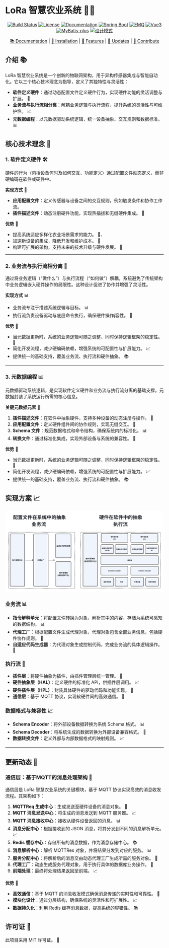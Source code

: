 # LoRa 智慧农业系统 🌾🌱

<p align="center">
  <a href="your-build-link"><img src="https://img.shields.io/badge/build-passing-brightgreen" alt="Build Status"></a>
  <a href="your-license-link"><img src="https://img.shields.io/badge/license-MIT-blue" alt="License"></a>
  <a href="your-docs-link"><img src="https://img.shields.io/badge/docs-latest-blue" alt="Documentation"></a>
  <a href="your-spring-boot-link"><img src="https://img.shields.io/badge/Spring%20Boot-🚀-orange" alt="Spring Boot"></a>
  <a href="your-emq-link"><img src="https://img.shields.io/badge/EMQ-📈-blue" alt="EMQ"></a>
  <a href="your-vue3-link"><img src="https://img.shields.io/badge/Vue3-📊-green" alt="Vue3"></a>
  <a href="your-mybatis-link"><img src="https://img.shields.io/badge/MyBatis-plus-📚-orange" alt="MyBatis-plus"></a>
  <a href="your-design-pattern-link"><img src="https://img.shields.io/badge/设计模式-🛠️-yellow" alt="设计模式"></a>
</p>

<p align="center">
  <a href="your-docs-link">📚 Documentation</a> |
  <a href="your-installation-link">🔧 Installation</a> |
  <a href="your-features-link">🌟 Features</a> |
  <a href="your-updates-link">📝 Updates</a> |
  <a href="your-contribute-link">🤝 Contribute</a>
</p>

## 介绍 📚

LoRa 智慧农业系统是一个创新的物联网架构，用于异构传感器集成与智能自动化。它以三个核心技术理念为指导，定义了其独特性与灵活性：

- **软件定义硬件**：通过动态配置文件定义硬件行为，实现硬件功能的灵活调整与扩展。 🔄
- **业务流与执行流相分离**：解耦业务逻辑与执行流程，提升系统的灵活性与可维护性。 📈
- **元数据编程**：以元数据驱动系统逻辑，统一设备抽象、交互规则和数据标准。 📊

## 核心技术理念 🔩

### 1. 软件定义硬件 🛠️

硬件的行为（包括设备何时及如何交互、功能定义）通过配置文件动态定义，而非硬编码在软件或硬件中。

**实现方式** 📝

- **应用配置文件**：定义传感器与设备之间的交互规则，例如触发条件和协作工作流。 
- **插件描述文件**：动态注册硬件功能，实现热插拔和无缝硬件集成。 🔌

**优势** 🌟

- 提高系统适应多样化农业场景需求的能力。 🌾、
- 加速新设备的集成，降低开发和维护成本。 💸
- 构建可扩展的架构，支持未来的技术升级与硬件发展。 🔩

---

### 2. 业务流与执行流相分离 🔄

通过将业务逻辑（“做什么”）与执行流程（“如何做”）解耦，系统避免了传统架构中业务逻辑嵌入硬件操作的局限性。这种设计促进了协作并增强了灵活性。

**实现方式** 📊

- 业务流专注于描述系统逻辑与目标。 📊
- 执行流负责设备驱动与底层命令执行，确保硬件操作j容性。 🔄

**优势** 🌟

- 当元数据更新时，系统的业务逻辑可随之调整，同时保持逻辑框架的稳定性。 🔩
- 简化开发流程，减少硬编码依赖，增强系统的可配置性与扩展能力。 📈
- 提供统一的基础支持，覆盖业务流、执行流和硬件抽象。 📚

---

### 3. 元数据编程 📊

元数据驱动系统逻辑，是实现软件定义硬件和业务流与执行流分离的基础支撑。元数据封装了系统运行所需的核心信息。

**关键元数据元素** 🔑

1. **插件描述文件**：在软件中抽象硬件，支持多种设备的动态注册与操作。 🔌
2. **应用配置文件**：定义硬件组件间的协作规则，实现无缝交互。 📝
3. **Schema 文件**：规范数据格式和命令结构，确保系统内的标准化。 📊
4. **转换文件**：通过标准化集成，实现外部设备与系统的兼容性。 🔩

**优势** 🌟

- 当元数据更新时，系统的业务逻辑可随之调整，同时保持逻辑框架的稳定性。 🔩
- 简化开发流程，减少硬编码依赖，增强系统的可配置性与扩展能力。 📈
- 提供统一的基础支持，覆盖业务流、执行流和硬件抽象。 📚

## 实现方案 📈

![](doc/images/achievement.png)

### 业务流 📊

- **指令解释单元**：将配置文件转换为对象，解析其中的内容，存储为系统可感知的数据结构。 📊
- **代理工厂**：根据配置文件生成代理对象，代理对象包含全部业务信息，包括硬件协作规则。 🔄
- **自适应代码生成器**：为代理对象生成控制代码，完成业务流的具体逻辑操作。 🔩

### 执行流 🔄

- **插件层**：将硬件抽象为插件，由插件管理层统一管理。 🔌
- **硬件抽象层（HAL）**：定义硬件的标准化 API，供插件层调用。 📈
- **硬件插件层（HPL）**：封装具体硬件的驱动代码和功能实现。 🔩
- **通信层**：基于 MQTT 协议，实现软硬件间的高效通信。 📱

### 数据格式与兼容性 📈

- **Schema Encoder**：将外部设备数据转换为系统 Schema 格式。 📊
- **Schema Decoder**：将系统生成的数据转换为外部设备兼容格式。 🔩
- **数据转换文件**：定义外部与内部数据格式的映射规则。 📈

---

## 更新动态 📝

### 通信层：基于MQTT的消息处理架构 📱

通信层是 LoRa 智慧农业系统的关键模块，基于 MQTT 协议实现高效的消息收发流程。其架构如下：

1. **MQTTReq 生成中心**：生成发送至硬件设备的消息对象。 📱
2. **MQTT 消息发送中心**：将生成的消息发送到 MQTT 服务器。 📈
3. **MQTT 消息接收中心**：接收从硬件设备返回的消息。 📊
4. **消息分配中心**：根据接收到的 JSON 消息，将其分发到不同的消息解析单元。 📈
5. **Redis 缓存中心**：存储所有的消息数据，作为消息存储中心。 📚
6. **消息解析中心**：解析 MQTTRes 对象，并将结果分发到对应的服务。 📊
7. **服务分配中心**：将解析后的消息交由动态代理工厂生成所需的服务对象。 🔄
8. **代理工厂**：动态生成服务代理对象，用于执行具体的数据库业务操作。 🔩
9. **前端处理**：最终将处理结果返回至前端。 📈

**优势** 🌟

- **高效通信**：基于 MQTT 的消息收发模式确保消息传递的实时性和可靠性。 📱
- **模块化设计**：通过分层结构，确保系统的灵活性和可扩展性。 📈
- **数据持久化**：利用 Redis 缓存消息数据，提高系统的容错性。 📚

## 许可证 📜

此项目采用 MIT 许可证。 📜
